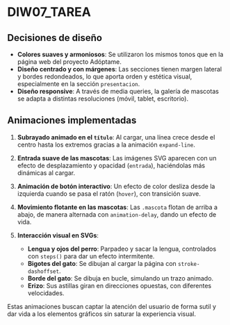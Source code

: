 # DIW07_TAREA

## Decisiones de diseño

- **Colores suaves y armoniosos**: Se utilizaron los mismos tonos que en la página web del proyecto Adóptame.
- **Diseño centrado y con márgenes**: Las secciones tienen margen lateral y bordes redondeados, lo que aporta orden y estética visual, especialmente en la sección `presentacion`.
- **Diseño responsive**: A través de media queries, la galería de mascotas se adapta a distintas resoluciones (móvil, tablet, escritorio).

## Animaciones implementadas

1. **Subrayado animado en el `título`**: Al cargar, una línea crece desde el centro hasta los extremos gracias a la animación `expand-line`.

2. **Entrada suave de las mascotas**: Las imágenes SVG aparecen con un efecto de desplazamiento y opacidad (`entrada`), haciéndolas más dinámicas al cargar.

3. **Animación de botón interactivo**: Un efecto de color desliza desde la izquierda cuando se pasa el ratón (`hover`), con transición suave.

4. **Movimiento flotante en las mascotas**: Las `.mascota` flotan de arriba a abajo, de manera alternada con `animation-delay`, dando un efecto de vida.

5. **Interacción visual en SVGs**:
   - **Lengua y ojos del perro**: Parpadeo y sacar la lengua, controlados con `steps()` para dar un efecto intermitente.
   - **Bigotes del gato**: Se dibujan al cargar la página con `stroke-dashoffset`.
   - **Borde del gato**: Se dibuja en bucle, simulando un trazo animado.
   - **Erizo**: Sus astillas giran en direcciones opuestas, con diferentes velocidades.

Estas animaciones buscan captar la atención del usuario de forma sutil y dar vida a los elementos gráficos sin saturar la experiencia visual.

